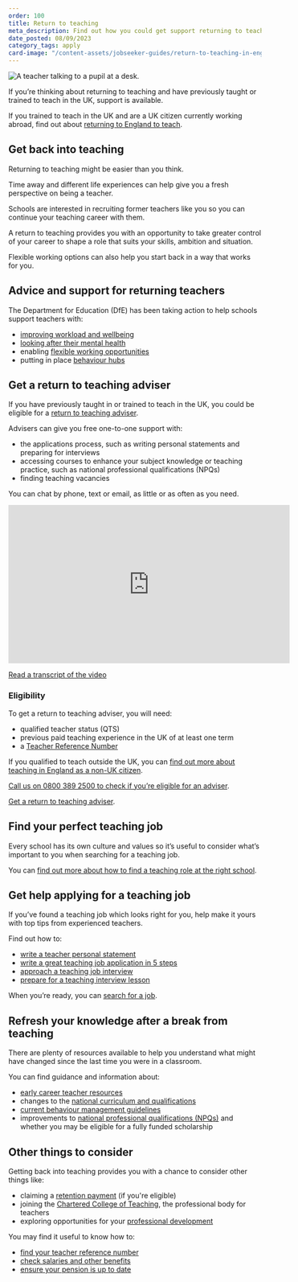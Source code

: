 ```yaml
---
order: 100
title: Return to teaching
meta_description: Find out how you could get support returning to teaching, including how to get free, one-to-one guidance from a return to teaching adviser.
date_posted: 08/09/2023
category_tags: apply
card-image: "/content-assets/jobseeker-guides/return-to-teaching-in-england/return-to-teaching.jpg"
---
```


![A teacher talking to a pupil at a desk.](/content-assets/jobseeker-guides/return-to-teaching-800x300.jpg)

If you’re thinking about returning to teaching and have previously taught or trained to teach in the UK, support is available.

If you trained to teach in the UK and are a UK citizen currently working abroad, find out about [returning to England to teach](https://teaching-vacancies.service.gov.uk/jobseeker-guides/return-to-teaching-in-england/return-to-england-after-teaching-overseas).

## Get back into teaching
Returning to teaching might be easier than you think.

Time away and different life experiences can help give you a fresh perspective on being a teacher.

Schools are interested in recruiting former teachers like you so you can continue your teaching career with them.

A return to teaching provides you with an opportunity to take greater control of your career to shape a role that suits your skills, ambition and situation.

Flexible working options can also help you start back in a way that works for you.

## Advice and support for returning teachers

The Department for Education (DfE) has been taking action to help schools support teachers with:

* [improving workload and wellbeing](https://www.gov.uk/guidance/improve-workload-and-wellbeing-for-school-staff)
* [looking after their mental health](https://www.gov.uk/guidance/education-staff-wellbeing-charter)
* enabling [flexible working opportunities](https://www.gov.uk/government/collections/flexible-working-resources-for-teachers-and-schools) 
* putting in place [behaviour hubs](https://behaviourhubs.co.uk/)

## Get a return to teaching adviser
If you have previously taught in or trained to teach in the UK, you could be eligible for a [return to teaching adviser](https://getintoteaching.education.gov.uk/landing/return-to-teaching-advisers).

Advisers can give you free one-to-one support with:

  * the applications process, such as writing personal statements and preparing for interviews
  * accessing courses to enhance your subject knowledge or teaching practice, such as national professional qualifications (NPQs)
  * finding teaching vacancies

You can chat by phone, text or email, as little or as often as you need.

<iframe width="560" height="315" src="https://www.youtube.com/embed/2NrLm_XId4k" title="YouTube video player" frameborder="0" allow="accelerometer; autoplay; clipboard-write; encrypted-media; gyroscope; picture-in-picture; web-share" allowfullscreen></iframe>

[Read a transcript of the video](https://teaching-vacancies.campaign.gov.uk/what-does-a-return-to-teaching-adviser-do-video-transcript)

### Eligibility

To get a return to teaching adviser, you will need:

* qualified teacher status (QTS)
* previous paid teaching experience in the UK of at least one term
* a [Teacher Reference Number](https://www.gov.uk/guidance/teacher-reference-number-trn)

If you qualified to teach outside the UK, you can [find out more about teaching in England as a non-UK citizen](https://getintoteaching.education.gov.uk/non-uk-teachers/teach-in-england-if-you-trained-overseas).

[Call us on 0800 389 2500 to check if you’re eligible for an adviser](tel:08003892500).

[Get a return to teaching adviser](https://getintoteaching.education.gov.uk/landing/return-to-teaching-advisers).

## Find your perfect teaching job
Every school has its own culture and values so it’s useful to consider what’s important to you when searching for a teaching job.

You can [find out more about how to find a teaching role at the right school](https://teaching-vacancies.service.gov.uk/jobseeker-guides/get-help-applying-for-your-teaching-role/find-a-teaching-role-at-the-right-school).

## Get help applying for a teaching job

If you’ve found a teaching job which looks right for you, help make it yours with top tips from experienced teachers.

Find out how to:

  * [write a teacher personal statement](https://teaching-vacancies.service.gov.uk/jobseeker-guides/how-to-write-teacher-personal-statement)
  * [write a great teaching job application in 5 steps](https://teaching-vacancies.service.gov.uk/jobseeker-guides/write-a-great-teaching-job-application-in-five-steps)
  * [approach a teaching job interview](https://teaching-vacancies.service.gov.uk/jobseeker-guides/how-to-approach-a-teaching-job-interview)
  * [prepare for a teaching interview lesson](https://teaching-vacancies.service.gov.uk/jobseeker-guides/prepare-for-a-teaching-job-interview-lesson)

When you’re ready, you can [search for a job](https://teaching-vacancies.service.gov.uk/).

## Refresh your knowledge after a break from teaching

There are plenty of resources available to help you understand what might have changed since the last time you were in a classroom.

You can find guidance and information about:

  * [early career teacher resources](https://support-for-early-career-teachers.education.gov.uk/)
  * changes to the [national curriculum and qualifications](https://www.gov.uk/topic/schools-colleges-childrens-services/curriculum-qualifications)
  * [current behaviour management guidelines](https://www.gov.uk/government/publications/behaviour-and-discipline-in-schools)
  * improvements to [national professional qualifications (NPQs)](https://www.gov.uk/government/publications/national-professional-qualifications-npqs-reforms/national-professional-qualifications-npqs-reforms) and whether you may be eligible for a fully funded scholarship

## Other things to consider

Getting back into teaching provides you with a chance to consider other things like:

  * claiming a [retention payment](https://www.gov.uk/government/collections/additional-payments-for-teaching-eligibility-and-payment-details) (if you're eligible)
  * joining the [Chartered College of Teaching](https://chartered.college/), the professional body for teachers
  * exploring opportunities for your [professional development](https://www.gov.uk/education/teacher-training-and-professional-development) 

You may find it useful to know how to:

  * [find your teacher reference number](https://www.gov.uk/guidance/teacher-reference-number-trn) 
  * [check salaries and other benefits](https://getintoteaching.education.gov.uk/salaries-and-benefits)
  * [ensure your pension is up to date](https://www.teacherspensions.co.uk/members/working-life/deferring-your-pension/return-to-pensionable-service.aspx)
